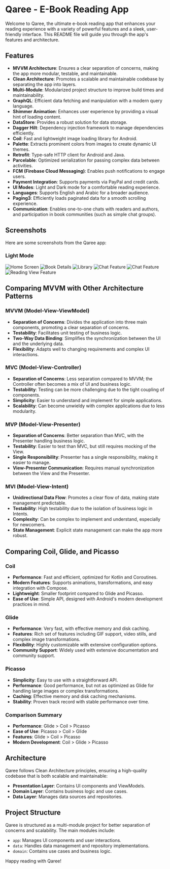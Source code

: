 # Qaree - E-Book Reading App

Welcome to Qaree, the ultimate e-book reading app that enhances your reading experience with a variety of powerful features and a sleek, user-friendly interface. This README file will guide you through the app's features and architecture.

## Features

- **MVVM Architecture**: Ensures a clear separation of concerns, making the app more modular, testable, and maintainable.
- **Clean Architecture**: Promotes a scalable and maintainable codebase by separating the app into layers.
- **Multi-Module**: Modularized project structure to improve build times and maintainability.
- **GraphQL**: Efficient data fetching and manipulation with a modern query language.
- **Shimmer Animation**: Enhances user experience by providing a visual hint of loading content.
- **DataStore**: Provides a robust solution for data storage.
- **Dagger Hilt**: Dependency injection framework to manage dependencies efficiently.
- **Coil**: Fast and lightweight image loading library for Android.
- **Palette**: Extracts prominent colors from images to create dynamic UI themes.
- **Retrofit**: Type-safe HTTP client for Android and Java.
- **Parcelable**: Optimized serialization for passing complex data between activities.
- **FCM (Firebase Cloud Messaging)**: Enables push notifications to engage users.
- **Payment Integration**: Supports payments via PayPal and credit cards.
- **UI Modes**: Light and Dark mode for a comfortable reading experience.
- **Languages**: Supports English and Arabic for a broader audience.
- **Paging3**: Efficiently loads paginated data for a smooth scrolling experience.
- **Communication**: Enables one-to-one chats with readers and authors, and participation in book communities (such as simple chat groups).

## Screenshots

Here are some screenshots from the Qaree app:

### Light Mode
![Home Screen](./images/home_screen.png)
![Book Details](./images/book_details.png)
![Library](./images/library.png)
![Chat Feature](./images/inbox.png)
![Chat Feature](./images/chat.png)
![Reading View Feature](./images/reading_view.png)



## Comparing MVVM with Other Architecture Patterns

### MVVM (Model-View-ViewModel)

- **Separation of Concerns**: Divides the application into three main components, promoting a clear separation of concerns.
- **Testability**: Facilitates unit testing of business logic.
- **Two-Way Data Binding**: Simplifies the synchronization between the UI and the underlying data.
- **Flexibility**: Adapts well to changing requirements and complex UI interactions.

### MVC (Model-View-Controller)

- **Separation of Concerns**: Less separation compared to MVVM; the Controller often becomes a mix of UI and business logic.
- **Testability**: Testing can be more challenging due to the tight coupling of components.
- **Simplicity**: Easier to understand and implement for simple applications.
- **Scalability**: Can become unwieldy with complex applications due to less modularity.

### MVP (Model-View-Presenter)

- **Separation of Concerns**: Better separation than MVC, with the Presenter handling business logic.
- **Testability**: Easier to test than MVC, but still requires mocking of the View.
- **Single Responsibility**: Presenter has a single responsibility, making it easier to manage.
- **View-Presenter Communication**: Requires manual synchronization between the View and the Presenter.

### MVI (Model-View-Intent)

- **Unidirectional Data Flow**: Promotes a clear flow of data, making state management predictable.
- **Testability**: High testability due to the isolation of business logic in Intents.
- **Complexity**: Can be complex to implement and understand, especially for newcomers.
- **State Management**: Explicit state management can make the app more robust.

## Comparing Coil, Glide, and Picasso

### Coil

- **Performance**: Fast and efficient, optimized for Kotlin and Coroutines.
- **Modern Features**: Supports animations, transformations, and easy integration with Compose.
- **Lightweight**: Smaller footprint compared to Glide and Picasso.
- **Ease of Use**: Simple API, designed with Android's modern development practices in mind.

### Glide

- **Performance**: Very fast, with effective memory and disk caching.
- **Features**: Rich set of features including GIF support, video stills, and complex image transformations.
- **Flexibility**: Highly customizable with extensive configuration options.
- **Community Support**: Widely used with extensive documentation and community support.

### Picasso

- **Simplicity**: Easy to use with a straightforward API.
- **Performance**: Good performance, but not as optimized as Glide for handling large images or complex transformations.
- **Caching**: Effective memory and disk caching mechanisms.
- **Stability**: Proven track record with stable performance over time.

### Comparison Summary

- **Performance**: Glide > Coil > Picasso
- **Ease of Use**: Picasso > Coil > Glide
- **Features**: Glide > Coil > Picasso
- **Modern Development**: Coil > Glide > Picasso

## Architecture

Qaree follows Clean Architecture principles, ensuring a high-quality codebase that is both scalable and maintainable:

- **Presentation Layer**: Contains UI components and ViewModels.
- **Domain Layer**: Contains business logic and use cases.
- **Data Layer**: Manages data sources and repositories.

## Project Structure

Qaree is structured as a multi-module project for better separation of concerns and scalability. The main modules include:

- `app`: Manages UI components and user interactions.
- `data`: Handles data management and repository implementations.
- `domain`: Contains use cases and business logic.

Happy reading with Qaree!
